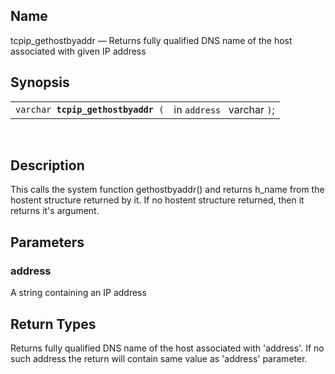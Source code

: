 <div>

<div>

</div>

<div>

## Name

tcpip_gethostbyaddr — Returns fully qualified DNS name of the host
associated with given IP address

</div>

<div>

## Synopsis

<div>

|                                         |                            |
|-----------------------------------------|----------------------------|
| `varchar `**`tcpip_gethostbyaddr`**` (` | in `address ` varchar `)`; |

<div>

 

</div>

</div>

</div>

<div>

## Description

This calls the system function gethostbyaddr() and returns h_name from
the hostent structure returned by it. If no hostent structure returned,
then it returns it's argument.

</div>

<div>

## Parameters

<div>

### address

A string containing an IP address

</div>

</div>

<div>

## Return Types

Returns fully qualified DNS name of the host associated with 'address'.
If no such address the return will contain same value as 'address'
parameter.

</div>

</div>
